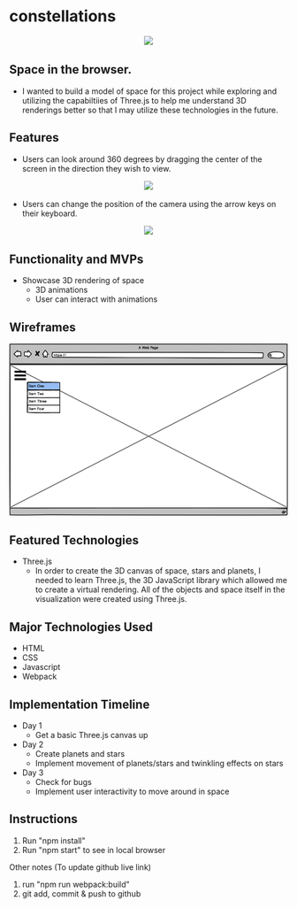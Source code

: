 # constellations

<p align="center">
	<img width="800" src="https://github.com/tongsalex/constellations/blob/master/images/welcome.gif?raw=true"/>
</p>

## Space in the browser.
* I wanted to build a model of space for this project while exploring and utilizing the capabiltiies of Three.js to help me understand 3D renderings better so that I may utilize these technologies in the future.

## Features
- Users can look around 360 degrees by dragging the center of the screen in the direction they wish to view.
<p align="center">
	<img width="800" src="https://github.com/tongsalex/constellations/blob/master/images/rotation.gif?raw=true"/>
</p>

- Users can change the position of the camera using the arrow keys on their keyboard.
<p align="center">
	<img width="800" src="https://github.com/tongsalex/constellations/blob/master/images/move.gif?raw=true"/>
</p>

## Functionality and MVPs
- Showcase 3D rendering of space
  - 3D animations
  - User can interact with animations

## Wireframes
![wireframe](./src/images/readme/wireframe.png)

## Featured Technologies
- Three.js
  - In order to create the 3D canvas of space, stars and planets, I needed to learn Three.js, the 3D JavaScript library which allowed me to create a virtual rendering. All of the objects and space itself in the visualization were created using Three.js.

## Major Technologies Used
* HTML
* CSS
* Javascript
* Webpack

## Implementation Timeline 
* Day 1
  * Get a basic Three.js canvas up
* Day 2
  * Create planets and stars
  * Implement movement of planets/stars and twinkling effects on stars
* Day 3
  * Check for bugs
  * Implement user interactivity to move around in space

## Instructions
1. Run "npm install"
2. Run "npm start" to see in local browser

Other notes
(To update github live link)
1. run "npm run webpack:build"
2. git add, commit & push to github
